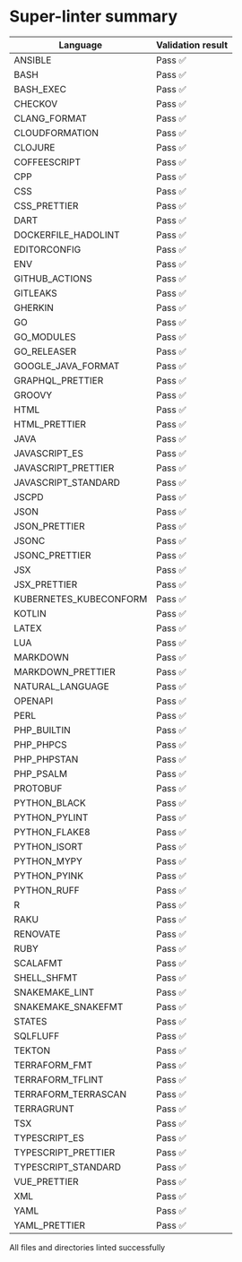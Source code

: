 # Super-linter summary

<!-- textlint-disable terminology -->

| Language               | Validation result |
| ---------------------- | ----------------- |
| ANSIBLE                | Pass ✅           |
| BASH                   | Pass ✅           |
| BASH_EXEC              | Pass ✅           |
| CHECKOV                | Pass ✅           |
| CLANG_FORMAT           | Pass ✅           |
| CLOUDFORMATION         | Pass ✅           |
| CLOJURE                | Pass ✅           |
| COFFEESCRIPT           | Pass ✅           |
| CPP                    | Pass ✅           |
| CSS                    | Pass ✅           |
| CSS_PRETTIER           | Pass ✅           |
| DART                   | Pass ✅           |
| DOCKERFILE_HADOLINT    | Pass ✅           |
| EDITORCONFIG           | Pass ✅           |
| ENV                    | Pass ✅           |
| GITHUB_ACTIONS         | Pass ✅           |
| GITLEAKS               | Pass ✅           |
| GHERKIN                | Pass ✅           |
| GO                     | Pass ✅           |
| GO_MODULES             | Pass ✅           |
| GO_RELEASER            | Pass ✅           |
| GOOGLE_JAVA_FORMAT     | Pass ✅           |
| GRAPHQL_PRETTIER       | Pass ✅           |
| GROOVY                 | Pass ✅           |
| HTML                   | Pass ✅           |
| HTML_PRETTIER          | Pass ✅           |
| JAVA                   | Pass ✅           |
| JAVASCRIPT_ES          | Pass ✅           |
| JAVASCRIPT_PRETTIER    | Pass ✅           |
| JAVASCRIPT_STANDARD    | Pass ✅           |
| JSCPD                  | Pass ✅           |
| JSON                   | Pass ✅           |
| JSON_PRETTIER          | Pass ✅           |
| JSONC                  | Pass ✅           |
| JSONC_PRETTIER         | Pass ✅           |
| JSX                    | Pass ✅           |
| JSX_PRETTIER           | Pass ✅           |
| KUBERNETES_KUBECONFORM | Pass ✅           |
| KOTLIN                 | Pass ✅           |
| LATEX                  | Pass ✅           |
| LUA                    | Pass ✅           |
| MARKDOWN               | Pass ✅           |
| MARKDOWN_PRETTIER      | Pass ✅           |
| NATURAL_LANGUAGE       | Pass ✅           |
| OPENAPI                | Pass ✅           |
| PERL                   | Pass ✅           |
| PHP_BUILTIN            | Pass ✅           |
| PHP_PHPCS              | Pass ✅           |
| PHP_PHPSTAN            | Pass ✅           |
| PHP_PSALM              | Pass ✅           |
| PROTOBUF               | Pass ✅           |
| PYTHON_BLACK           | Pass ✅           |
| PYTHON_PYLINT          | Pass ✅           |
| PYTHON_FLAKE8          | Pass ✅           |
| PYTHON_ISORT           | Pass ✅           |
| PYTHON_MYPY            | Pass ✅           |
| PYTHON_PYINK           | Pass ✅           |
| PYTHON_RUFF            | Pass ✅           |
| R                      | Pass ✅           |
| RAKU                   | Pass ✅           |
| RENOVATE               | Pass ✅           |
| RUBY                   | Pass ✅           |
| SCALAFMT               | Pass ✅           |
| SHELL_SHFMT            | Pass ✅           |
| SNAKEMAKE_LINT         | Pass ✅           |
| SNAKEMAKE_SNAKEFMT     | Pass ✅           |
| STATES                 | Pass ✅           |
| SQLFLUFF               | Pass ✅           |
| TEKTON                 | Pass ✅           |
| TERRAFORM_FMT          | Pass ✅           |
| TERRAFORM_TFLINT       | Pass ✅           |
| TERRAFORM_TERRASCAN    | Pass ✅           |
| TERRAGRUNT             | Pass ✅           |
| TSX                    | Pass ✅           |
| TYPESCRIPT_ES          | Pass ✅           |
| TYPESCRIPT_PRETTIER    | Pass ✅           |
| TYPESCRIPT_STANDARD    | Pass ✅           |
| VUE_PRETTIER           | Pass ✅           |
| XML                    | Pass ✅           |
| YAML                   | Pass ✅           |
| YAML_PRETTIER          | Pass ✅           |

<!-- textlint-enable terminology -->

All files and directories linted successfully
